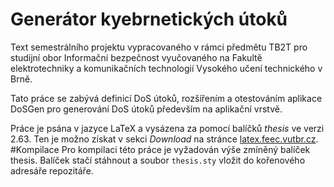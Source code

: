 # Generátor kyebrnetických útoků
Text semestrálního projektu vypracovaného v rámci předmětu TB2T pro studijní obor Informační bezpečnost vyučovaného na Fakultě elektrotechniky a komunikačních technologií Vysokého učení technického v Brně.

Tato práce se zabývá definicí DoS útoků, rozšířením a otestováním aplikace DoSGen pro generování DoS útoků především na aplikační vrstvě.

Práce je psána v jazyce LaTeX a vysázena za pomocí balíčků *thesis* ve verzi 2.63. Ten je možno získat v sekci *Download* na stránce [latex.feec.vutbr.cz](http://latex.feec.vutbr.cz).
#Kompilace
Pro kompilaci této práce je vyžadován výše zmíněný balíček thesis. Balíček stačí stáhnout a soubor `thesis.sty` vložit do kořenového adresáře repozitáře.
